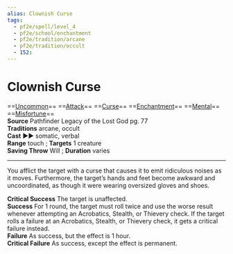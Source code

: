 ```yaml
---
alias: Clownish Curse
tags:
  - pf2e/spell/level_4
  - pf2e/school/enchantment
  - pf2e/tradition/arcane
  - pf2e/tradition/occult
  - 152:
---
```


# Clownish Curse

==[Uncommon](Uncommon.md)== ==[Attack](Attack.md)== ==[Curse](Curse.md)== ==[Enchantment](Enchantment.md)== ==[Mental](Mental.md)== ==[Misfortune](Misfortune.md)==  
__Source__ Pathfinder Legacy of the Lost God pg. 77  
**Traditions** arcane, occult  
**Cast** ►► somatic, verbal  
**Range** touch ; **Targets** 1 creature  
**Saving Throw** Will ; **Duration** varies

---

You afflict the target with a curse that causes it to emit ridiculous noises as it moves. Furthermore, the target’s hands and feet become awkward and uncoordinated, as though it were wearing oversized gloves and shoes.

**Critical Success** The target is unaffected.  
**Success** For 1 round, the target must roll twice and use the worse result whenever attempting an Acrobatics, Stealth, or Thievery check. If the target rolls a failure at an Acrobatics, Stealth, or Thievery check, it gets a critical failure instead.  
**Failure** As success, but the effect is 1 hour.  
**Critical Failure** As success, except the effect is permanent.

